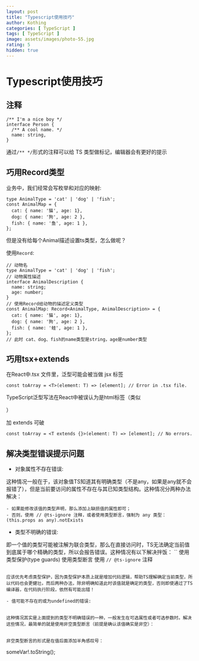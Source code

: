 ```yaml
---
layout: post
title: "Typescript使用技巧"
author: Kothing
categories: [ TypeScript ]
tags: [ TypeScript ]
image: assets/images/photo-55.jpg
rating: 5
hidden: true
---
```


# Typescript使用技巧

## 注释
```
/** I'm a nice boy */
interface Person {
  /** A cool name. */
  name: string,
}
```
通过`/** */`形式的注释可以给 TS 类型做标记，编辑器会有更好的提示

## 巧用Record类型
业务中，我们经常会写枚举和对应的映射:
```
type AnimalType = 'cat' | 'dog' | 'fish';
const AnimalMap = {
  cat: { name: '猫', age: 1},
  dog: { name: '狗', age: 2 },
  fish: { name: '鱼', age: 1 },
};
```
但是没有给每个Animal描述设置ts类型，怎么做呢？

使用`Record`:
```
// 动物名
type AnimalType = 'cat' | 'dog' | 'fish';
// 动物属性描述
interface AnimalDescription {
  name: string;
  age: number;
}
// 使用Record给动物的描述定义类型
const AnimalMap: Record<AnimalType, AnimalDescription> = {
  cat: { name: '猫', age: 1},
  dog: { name: '狗', age: 2 },
  fish: { name: '蛙', age: 1 },
};
// 此时 cat、dog、fish的name类型是string，age是number类型
```

## 巧用tsx+extends
在React中.tsx 文件里，泛型可能会被当做 jsx 标签
```
const toArray = <T>(element: T) => [element]; // Error in .tsx file.
```
TypeScript泛型写法<T>在React中被误认为是html标签（类似<div>）

加 extends 可破
```
const toArray = <T extends {}>(element: T) => [element]; // No errors.
```

## 解决类型错误提示问题

- 对象属性不存在错误:

这种情况一般在于，该对象值TS知道其有明确类型（不是any，如果是any就不会报错了），但是当前要访问的属性不存在与其已知类型结构。这种情况分两种办法解决：
```
- 如果能修改该值的类型声明，那么添加上缺损值的属性即可；
- 否则，使用 // @ts-ignore 注释，或者使用类型断言，强制为 any 类型：(this.props as any).notExists
```

- 类型不明确的错误:

即一个值的类型可能被注解为联合类型，那么在直接访问时，TS无法确定当前值到底属于哪个精确的类型，所以会报告错误。这种情况有以下解决拌饭：
``
使用类型保护(type guards)
使用类型断言
使用 `// @ts-ignore` 注释
```

应该优先考虑类型保护，因为类型保护本质上就是增加代码逻辑，帮助TS理解确定当前类型，所以代码也会更健壮。而后两种办法，除非明确知道此时该值就是确定的类型，否则即使通过了TS编译器，在代码执行阶段，依然有可能出错！

- 值可能不存在的或为undefined的错误:


这种情况其实是上面提到的类型不明确错误的一种，一般发生在可选属性或者可选参数时。解决这些情况，最简单的就是使用非空类型断言（前提是确认该值确实是非空）：


非空类型断言的形式是在值后面添加半角感叹号：
```
someVar!.toString();
```


